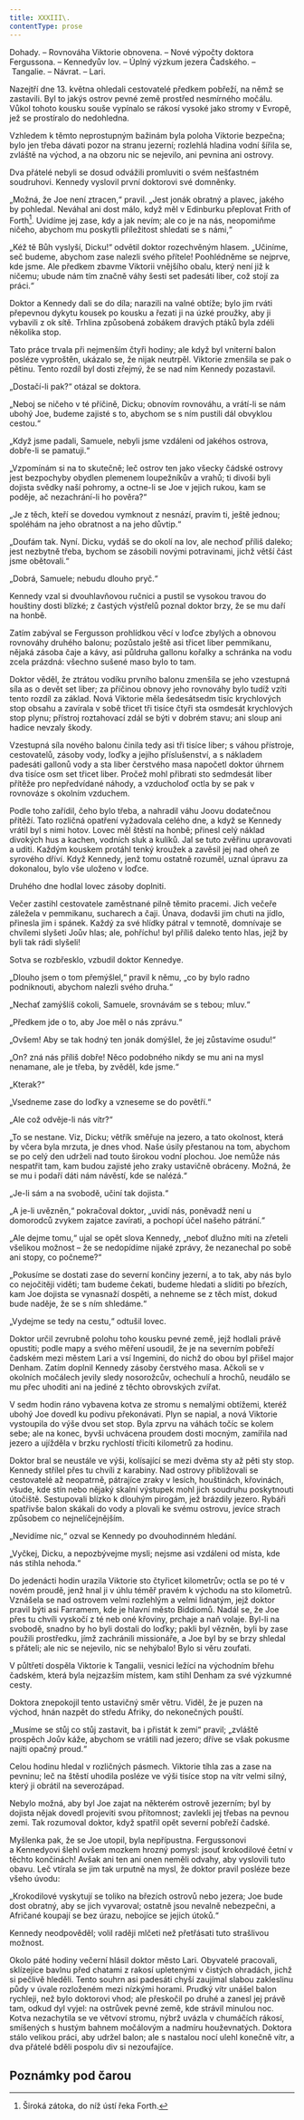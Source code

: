 ```yaml
---
title: XXXIII\.
contentType: prose
---
```


<section>

Dohady. – Rovnováha Viktorie obnovena. – Nové výpočty doktora Fergussona. – Kennedyův lov. – Úplný výzkum jezera Čadského. – Tangalie. – Návrat. – Lari.

Nazejtří dne 13. května ohledali cestovatelé předkem pobřeží, na němž se zastavili. Byl to jakýs ostrov pevné země prostřed nesmírného močálu. Vůkol tohoto kousku souše vypínalo se rákosí vysoké jako stromy v Evropě, jež se prostíralo do nedohledna.

Vzhledem k těmto neprostupným bažinám byla poloha Viktorie bezpečna; bylo jen třeba dávati pozor na stranu jezerní; rozlehlá hladina vodní šířila se, zvláště na východ, a na obzoru nic se nejevilo, ani pevnina ani ostrovy.

Dva přátelé nebyli se dosud odvážili promluviti o svém nešťastném soudruhovi. Kennedy vyslovil první doktorovi své domněnky.

„Možná, že Joe není ztracen,“ pravil. „Jest jonák obratný a plavec, jakého by pohledal. Neváhal ani dost málo, když měl v Edinburku přeplovat Frith of Forth[^52]. Uvidíme jej zase, kdy a jak nevím; ale co je na nás, neopomiňme ničeho, abychom mu poskytli příležitost shledati se s námi,“

„Kéž tě Bůh vyslyší, Dicku!“ odvětil doktor rozechvěným hlasem. „Učiníme, seč budeme, abychom zase nalezli svého přítele! Poohlédněme se nejprve, kde jsme. Ale předkem zbavme Viktorii vnějšího obalu, který není již k ničemu; ubude nám tím značně váhy šesti set padesáti liber, což stojí za práci.“

Doktor a Kennedy dali se do díla; narazili na valné obtíže; bylo jim rváti přepevnou dykytu kousek po kousku a řezati ji na úzké proužky, aby ji vybavili z ok sítě. Trhlina způsobená zobákem dravých ptáků byla zdéli několika stop.

Tato práce trvala při nejmenším čtyři hodiny; ale když byl vniterní balon posléze vyproštěn, ukázalo se, že nijak neutrpěl. Viktorie zmenšila se pak o pětinu. Tento rozdíl byl dosti zřejmý, že se nad ním Kennedy pozastavil.

„Dostačí-li pak?“ otázal se doktora.

„Neboj se ničeho v té příčině, Dicku; obnovím rovnováhu, a vrátí-li se nám ubohý Joe, budeme zajisté s to, abychom se s ním pustili dál obvyklou cestou.“

„Když jsme padali, Samuele, nebyli jsme vzdáleni od jakéhos ostrova, dobře-li se pamatuji.“

„Vzpomínám si na to skutečně; leč ostrov ten jako všecky čádské ostrovy jest bezpochyby obydlen plemenem loupežníkův a vrahů; ti divoši byli dojista svědky naší pohromy, a octne-li se Joe v jejich rukou, kam se poděje, ač nezachrání-li ho pověra?“

„Je z těch, kteří se dovedou vymknout z nesnází, pravím ti, ještě jednou; spoléhám na jeho obratnost a na jeho důvtip.“

„Doufám tak. Nyní. Dicku, vydáš se do okolí na lov, ale nechoď příliš daleko; jest nezbytně třeba, bychom se zásobili novými potravinami, jichž větší část jsme obětovali.“

„Dobrá, Samuele; nebudu dlouho pryč.“

Kennedy vzal si dvouhlavňovou ručnici a pustil se vysokou travou do houštiny dosti blízké; z častých výstřelů poznal doktor brzy, že se mu daří na honbě.

Zatím zabýval se Fergusson prohlídkou věcí v loďce zbylých a obnovou rovnováhy druhého balonu; pozůstalo ještě asi třicet liber pemmikanu, nějaká zásoba čaje a kávy, asi půldruha gallonu kořalky a schránka na vodu zcela prázdná: všechno sušené maso bylo to tam.

Doktor věděl, že ztrátou vodíku prvního balonu zmenšila se jeho vzestupná síla as o devět set liber; za příčinou obnovy jeho rovnováhy bylo tudíž vzíti tento rozdíl za základ. Nová Viktorie měla šedesátsedm tisíc krychlových stop obsahu a zavírala v sobě třicet tři tisíce čtyři sta osmdesát krychlových stop plynu; přístroj roztahovací zdál se býti v dobrém stavu; ani sloup ani hadice nevzaly škody.

Vzestupná síla nového balonu činila tedy asi tři tisíce liber; s váhou přístroje, cestovatelů, zásoby vody, loďky a jejího příslušenství, a s nákladem padesáti gallonů vody a sta liber čerstvého masa napočetl doktor úhrnem dva tisíce osm set třicet liber. Pročež mohl přibrati sto sedmdesát liber přítěže pro nepředvídané náhody, a vzducholoď octla by se pak v rovnováze s okolním vzduchem.

Podle toho zařídil, čeho bylo třeba, a nahradil váhu Joovu dodatečnou přítěží. Tato rozličná opatření vyžadovala celého dne, a když se Kennedy vrátil byl s nimi hotov. Lovec měl štěstí na honbě; přinesl celý náklad divokých hus a kachen, vodních sluk a kulíků. Jal se tuto zvěřinu upravovati a uditi. Každým kouskem protáhl tenký kroužek a zavěsil jej nad oheň ze syrového dříví. Když Kennedy, jenž tomu ostatně rozuměl, uznal úpravu za dokonalou, bylo vše uloženo v loďce.

Druhého dne hodlal lovec zásoby doplniti.

Večer zastihl cestovatele zaměstnané pilně těmito pracemi. Jich večeře záležela v pemmikanu, sucharech a čaji. Únava, dodavši jim chuti na jídlo, přinesla jim i spánek. Každý za své hlídky pátral v temnotě, domnívaje se chvílemi slyšeti Joův hlas; ale, pohříchu! byl příliš daleko tento hlas, jejž by byli tak rádi slyšeli!

Sotva se rozbřesklo, vzbudil doktor Kennedye.

„Dlouho jsem o tom přemýšlel,“ pravil k němu, „co by bylo radno podniknouti, abychom nalezli svého druha.“

„Nechať zamýšlíš cokoli, Samuele, srovnávám se s tebou; mluv.“

„Předkem jde o to, aby Joe měl o nás zprávu.“

„Ovšem! Aby se tak hodný ten jonák domýšlel, že jej zůstavíme osudu!“

„On? zná nás příliš dobře! Něco podobného nikdy se mu ani na mysl nenamane, ale je třeba, by zvěděl, kde jsme.“

„Kterak?“

„Vsedneme zase do loďky a vzneseme se do povětří.“

„Ale což odvěje-li nás vítr?“

„To se nestane. Viz, Dicku; větřík směřuje na jezero, a tato okolnost, která by včera byla mrzuta, je dnes vhod. Naše úsily přestanou na tom, abychom se po celý den udrželi nad touto širokou vodní plochou. Joe nemůže nás nespatřit tam, kam budou zajisté jeho zraky ustavičně obráceny. Možná, že se mu i podaří dáti nám návěstí, kde se nalézá.“

„Je-li sám a na svobodě, učiní tak dojista.“

„A je-li uvězněn,“ pokračoval doktor, „uvidí nás, poněvadž není u domorodců zvykem zajatce zavírati, a pochopí účel našeho pátrání.“

„Ale dejme tomu,“ ujal se opět slova Kennedy, „neboť dlužno míti na zřeteli všelikou možnost – že se nedopídíme nijaké zprávy, že nezanechal po sobě ani stopy, co počneme?“

„Pokusíme se dostati zase do severní končiny jezerní, a to tak, aby nás bylo co nejočitěji viděti; tam budeme čekati, budeme hledati a slíditi po březích, kam Joe dojista se vynasnaží dospěti, a nehneme se z těch míst, dokud bude naděje, že se s ním shledáme.“

„Vydejme se tedy na cestu,“ odtušil lovec.

Doktor určil zevrubně polohu toho kousku pevné země, jejž hodlali právě opustiti; podle mapy a svého měření usoudil, že je na severním pobřeží čadském mezi městem Lari a vsí Ingemini, do nichž do obou byl přišel major Denham. Zatím doplnil Kennedy zásoby čerstvého masa. Ačkoli se v okolních močálech jevily sledy nosorožcův, ochechulí a hrochů, neudálo se mu přec uhoditi ani na jediné z těchto obrovských zvířat.

V sedm hodin ráno vybavena kotva ze stromu s nemalými obtížemi, kteréž ubohý Joe dovedl ku podivu překonávati. Plyn se napial, a nová Viktorie vystoupila do výše dvou set stop. Byla zprvu na váhách točíc se kolem sebe; ale na konec, byvši uchvácena proudem dosti mocným, zamířila nad jezero a ujížděla v brzku rychlostí třicíti kilometrů za hodinu.

Doktor bral se neustále ve výši, kolísající se mezi dvěma sty až pěti sty stop. Kennedy střílel přes tu chvíli z karabiny. Nad ostrovy přibližovali se cestovatelé až neopatrně, pátrajíce zraky v lesích, houštinách, křovinách, všude, kde stín nebo nějaký skalní výstupek mohl jich soudruhu poskytnouti útočiště. Sestupovali blízko k dlouhým pirogám, jež brázdily jezero. Rybáři spatřivše balon skákali do vody a plovali ke svému ostrovu, jevíce strach způsobem co nejnelíčejnějším.

„Nevidíme nic,“ ozval se Kennedy po dvouhodinném hledání.

„Vyčkej, Dicku, a nepozbývejme mysli; nejsme asi vzdáleni od místa, kde nás stihla nehoda.“

Do jedenácti hodin urazila Viktorie sto čtyřicet kilometrův; octla se po té v novém proudě, jenž hnal ji v úhlu téměř pravém k východu na sto kilometrů. Vznášela se nad ostrovem velmi rozlehlým a velmi lidnatým, jejž doktor pravil býti asi Farramem, kde je hlavní město Biddiomů. Nadál se, že Joe přes tu chvíli vyskočí z té neb oné křoviny, prchaje a naň volaje. Byl-li na svobodě, snadno by ho byli dostali do loďky; pakli byl vězněn, byli by zase použili prostředku, jímž zachránili missionáře, a Joe byl by se brzy shledal s přáteli; ale nic se nejevilo, nic se nehýbalo! Bylo si věru zoufati.

V půltřetí dospěla Viktorie k Tangalii, vesnici ležící na východním břehu čadském, která byla nejzazším místem, kam stihl Denham za své výzkumné cesty.

Doktora znepokojil tento ustavičný směr větru. Viděl, že je puzen na východ, hnán nazpět do středu Afriky, do nekonečných pouští.

„Musíme se stůj co stůj zastavit, ba i přistát k zemi“ pravil; „zvláště prospěch Joův káže, abychom se vrátili nad jezero; dříve se však pokusme najíti opačný proud.“

Celou hodinu hledal v rozličných pásmech. Viktorie tíhla zas a zase na pevninu; leč na štěstí uhodila posléze ve výši tisíce stop na vítr velmi silný, který ji obrátil na severozápad.

Nebylo možná, aby byl Joe zajat na některém ostrově jezerním; byl by dojista nějak dovedl projeviti svou přítomnost; zavlekli jej třebas na pevnou zemi. Tak rozumoval doktor, když spatřil opět severní pobřeží čadské.

Myšlenka pak, že se Joe utopil, byla nepřípustna. Fergussonovi a Kennedyovi šlehl ovšem mozkem hrozný pomysl: jsouť krokodilové četní v těchto končinách! Avšak ani ten ani onen neměli odvahy, aby vyslovili tuto obavu. Leč vtírala se jim tak urputně na mysl, že doktor pravil posléze beze všeho úvodu:

„Krokodilové vyskytují se toliko na březích ostrovů nebo jezera; Joe bude dost obratný, aby se jich vyvaroval; ostatně jsou nevalně nebezpečni, a Afričané koupají se bez úrazu, nebojíce se jejich útoků.“

Kennedy neodpověděl; volil raději mlčeti než přetřásati tuto strašlivou možnost.

Okolo páté hodiny večerní hlásil doktor město Lari. Obyvatelé pracovali, sklízejíce bavlnu před chatami z rakosí upletenými v čistých ohradách, jichž si pečlivě hleděli. Tento souhrn asi padesáti chyší zaujímal slabou zakleslinu půdy v úvale rozloženém mezi nízkými horami. Prudký vítr unášel balon rychleji, než bylo doktorovi vhod; ale přeskočil po druhé a zanesl jej právě tam, odkud dyl vyjel: na ostrůvek pevné země, kde strávil minulou noc. Kotva nezachytila se ve větvoví stromu, nýbrž uvázla v chumáčích rákosí, smíšených s hustým bahnem močálovým a nadmíru houževnatých. Doktora stálo velikou práci, aby udržel balon; ale s nastalou nocí ulehl konečně vítr, a dva přátelé bděli pospolu div si nezoufajíce.

</section>

## Poznámky pod čarou

[^1]: Mincovna v Londýně.

[^2]: Asi 30.000 zl. r. m.

[^3]: Velitel menšího oddílu loďstva.

[^4]: Ve zprávách královské zeměpisné společnosti londýnské.

[^5]: Penny – anglický peníz v ceně asi 5 krejcarů r. m.

[^6]: Věrověštecký oznamovatel.

[^7]: Auld Reekie, přezdívka Edinburku.

[^8]: Asi pět stop osm palců.

[^9]: Hlavní nádraží.

[^10]: Blázinec v Londýně.

[^11]: Čti: seduič —řízky chleba s máslem proložené masem.

[^12]: 692 kilometrů.

[^13]: Rozumí se poledník anglický, procházející hvězdárnu greenwichskou.

[^14]: Správně: Tabora.

[^15]: Ministerstvo zahraničných věcí.

[^16]: Po odjezdu doktora Fergussona vešlo ve známost, že pan z Heuglinů pro jakési neshody dal se jinou cestou, než která byla vytčena výpravě, jejíž velení svěřeno panu Munzigerovi.

[^17]: Zoologická zahrada.

[^18]: Jižní předměstí londýnské.

[^19]: Anglický stříbrňák v ceně asi 3 našich korun.

[^20]: 1661 krychlových metrů.

[^21]: Tento rozměr není nijak neobyčejný: sestrojilť roku 1784 Montgolfier v Lyoně balon, jenž obsahoval 340.000 krychlových stop čili 20.000 krychlových metrův a unesl váhu 20 tun neb asi 20.000 kilogramů.

[^22]: Gallon rovná se asi 41/2 litru.

[^23]: Dělo s krátkou hlavní.

[^24]: Třetí měsíc v někdejším novofrancouzském kalendáři, ode dne 21. listopadu do 20. prosince.

[^25]: Čti: Džin — borovička.

[^26]: 10° stodílových. Plyny roztahují se o 1/267 svého objemu 1° stodílovým.

[^27]: Tak říkají negři krupobití.

[^28]: Asi pět centimetrů. Na sto metrů výšky činí klesnutí skoro centimetr.

[^29]: U znamená zemi v tamějším jazyku.

[^30]: Dle nejnovějších objevů v Africe.

[^31]: Zřídla nilská čili všeobecný přehled poříčí této řeky a jejího hlavního toku s dějinami nilských výzkumův od Th. dra. Charlesa Bekea.

[^32]: Vysoké hory na ostrově Martinice v Západní Indii.

[^33]: Lovec, střelec.

[^34]: 14° stodílných.

[^35]: Náčelník karavany.

[^36]: Silná skotská neb irská ječná kořalka.

[^37]: Guinea (čti giný)— bývalý angl. zlaťák v ceně asi 25 korun.

[^38]: Ňanza znamená jezero.

[^39]: Byzantský učenec považoval Neilos za jméno arithmetické. N značilo 50, E 5, I 10, L 30, O 70, S 200, což činí počet ročních dní.

[^40]: Pověst vypráví, že se třese, jakmile na ni vstoupí noha musulmanova.

[^41]: Mamutové stromy, druh amerických jedlí.

[^42]: Asi 13 a půl litru.

[^43]: 50 proc. stodílných.

[^44]: 70° stodílových.

[^45]: 45° stodílných.

[^46]: 60° stodílných.

[^47]: 69° stodílných.

[^48]: Méry.

[^49]: Úžlabí rokle.

[^50]: 100° stodílných.

[^51]: Od odjezdu doktorova došly z El Obeida od pana Munzingera, nového náčelníka výpravy, dopisy, z nichž na neštěstí vysvítá nade vší pochybnost smrt Vogelova.

[^52]: Široká zátoka, do níž ústí řeka Forth.

[^53]: Sto dvacet korun.

[^54]: Poledník pařížský.

[^55]: Možná, že doktor Fergusson jsa Angličan nadsazuje; nicméně dlužno uznati, že René Caillié netěší se ve Francii mezi cestovateli slávě hodné jeho obětovosti a odvahy.

[^56]: 100° stodílných.

[^57]: Dick a Joe značí zdrobněle Richarda a Josefa.
